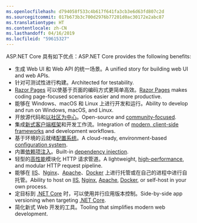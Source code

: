 ```yaml
---
ms.openlocfilehash: d794058f533c4b617f641fa3cb3e6d63fd807c2d
ms.sourcegitcommit: 017b673b3c700d2976b77201d0ac30172e2abc87
ms.translationtype: HT
ms.contentlocale: zh-CN
ms.lasthandoff: 04/16/2019
ms.locfileid: "59615327"
---
```

<span data-ttu-id="40918-101">ASP.NET Core 具有如下优点：</span><span class="sxs-lookup"><span data-stu-id="40918-101">ASP.NET Core provides the following benefits:</span></span>

* <span data-ttu-id="40918-102">生成 Web UI 和 Web API 的统一场景。</span><span class="sxs-lookup"><span data-stu-id="40918-102">A unified story for building web UI and web APIs.</span></span>
* <span data-ttu-id="40918-103">针对可测试性进行构建。</span><span class="sxs-lookup"><span data-stu-id="40918-103">Architected for testability.</span></span>
* <span data-ttu-id="40918-104">[Razor Pages](xref:razor-pages/index) 可以使基于页面的编码方式更简单高效。</span><span class="sxs-lookup"><span data-stu-id="40918-104">[Razor Pages](xref:razor-pages/index) makes coding page-focused scenarios easier and more productive.</span></span>
* <span data-ttu-id="40918-105">能够在 Windows、macOS 和 Linux 上进行开发和运行。</span><span class="sxs-lookup"><span data-stu-id="40918-105">Ability to develop and run on Windows, macOS, and Linux.</span></span>
* <span data-ttu-id="40918-106">开放源代码和[以社区为中心](https://live.asp.net/)。</span><span class="sxs-lookup"><span data-stu-id="40918-106">Open-source and [community-focused](https://live.asp.net/).</span></span>
* <span data-ttu-id="40918-107">集成[新式客户端框架](xref:blazor/index)和开发工作流。</span><span class="sxs-lookup"><span data-stu-id="40918-107">Integration of [modern, client-side frameworks](xref:blazor/index) and development workflows.</span></span>
* <span data-ttu-id="40918-108">基于环境的云就绪[配置系统](xref:fundamentals/configuration/index)。</span><span class="sxs-lookup"><span data-stu-id="40918-108">A cloud-ready, environment-based [configuration system](xref:fundamentals/configuration/index).</span></span>
* <span data-ttu-id="40918-109">内置[依赖项注入](xref:fundamentals/dependency-injection)。</span><span class="sxs-lookup"><span data-stu-id="40918-109">Built-in [dependency injection](xref:fundamentals/dependency-injection).</span></span>
* <span data-ttu-id="40918-110">轻型的[高性能](https://github.com/aspnet/benchmarks)模块化 HTTP 请求管道。</span><span class="sxs-lookup"><span data-stu-id="40918-110">A lightweight, [high-performance](https://github.com/aspnet/benchmarks), and modular HTTP request pipeline.</span></span>
* <span data-ttu-id="40918-111">能够在 [IIS](xref:host-and-deploy/iis/index)、[Nginx](xref:host-and-deploy/linux-nginx)、[Apache](xref:host-and-deploy/linux-apache)、[Docker](xref:host-and-deploy/docker/index) 上进行托管或在自己的进程中进行自托管。</span><span class="sxs-lookup"><span data-stu-id="40918-111">Ability to host on [IIS](xref:host-and-deploy/iis/index), [Nginx](xref:host-and-deploy/linux-nginx), [Apache](xref:host-and-deploy/linux-apache), [Docker](xref:host-and-deploy/docker/index), or self-host in your own process.</span></span>
* <span data-ttu-id="40918-112">定目标到 [.NET Core](/dotnet/articles/standard/choosing-core-framework-server) 时，可以使用并行应用版本控制。</span><span class="sxs-lookup"><span data-stu-id="40918-112">Side-by-side app versioning when targeting [.NET Core](/dotnet/articles/standard/choosing-core-framework-server).</span></span>
* <span data-ttu-id="40918-113">简化新式 Web 开发的工具。</span><span class="sxs-lookup"><span data-stu-id="40918-113">Tooling that simplifies modern web development.</span></span>
